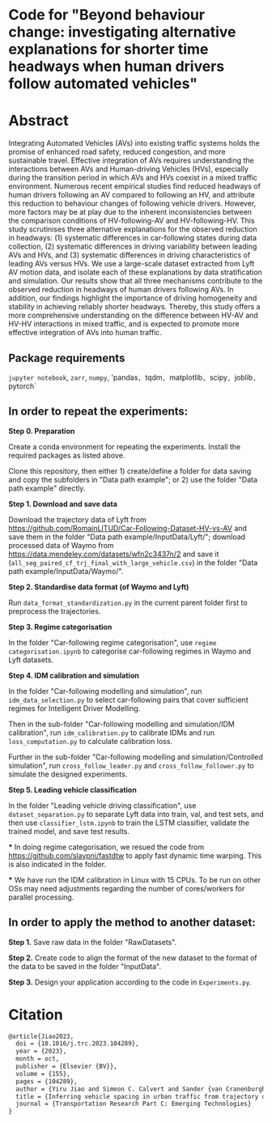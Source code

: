 # Code for "Beyond behaviour change: investigating alternative explanations for shorter time headways when human drivers follow automated vehicles"

# Abstract
Integrating Automated Vehicles (AVs) into existing traffic systems holds the promise of enhanced road safety, reduced congestion, and more sustainable travel. Effective integration of AVs requires understanding the interactions between AVs and Human-driving Vehicles (HVs), especially during the transition period in which AVs and HVs coexist in a mixed traffic environment. Numerous recent empirical studies find reduced headways of human drivers following an AV compared to following an HV, and attribute this reduction to behaviour changes of following vehicle drivers. However, more factors may be at play due to the inherent inconsistencies between the comparison conditions of HV-following-AV and HV-following-HV. This study scrutinises three alternative explanations for the observed reduction in headways: (1) systematic differences in car-following states during data collection, (2) systematic differences in driving variability between leading AVs and HVs, and (3) systematic differences in driving characteristics of leading AVs versus HVs. We use a large-scale dataset extracted from Lyft AV motion data, and isolate each of these explanations by data stratification and simulation. Our results show that all three mechanisms contribute to the observed reduction in headways of human drivers following AVs. In addition, our findings highlight the importance of driving homogeneity and stability in achieving reliably shorter headways. Thereby, this study offers a more comprehensive understanding on the difference between HV-AV and HV-HV interactions in mixed traffic, and is expected to promote more effective integration of AVs into human traffic.

## Package requirements
`jupyter notebook`, `zarr`, `numpy`, 'pandas`, `tqdm`, `matplotlib`, `scipy`, `joblib`, `pytorch`

## In order to repeat the experiments:

__Step 0. Preparation__

Create a conda environment for repeating the experiments. Install the required packages as listed above.

Clone this repository, then either 1) create/define a folder for data saving and copy the subfolders in "Data path example"; or 2) use the folder "Data path example" directly.

__Step 1. Download and save data__

Download the trajectory data of Lyft from <https://github.com/RomainLITUD/Car-Following-Dataset-HV-vs-AV> and save them in the folder "Data path example/InputData/Lyft/"; download processed data of Waymo from <https://data.mendeley.com/datasets/wfn2c3437n/2> and save it (`all_seg_paired_cf_trj_final_with_large_vehicle.csv`) in the folder "Data path example/InputData/Waymo/".

__Step 2. Standardise data format (of Waymo and Lyft)__ 

Run `data_format_standardization.py` in the current parent folder first to preprocess the trajectories.

__Step 3. Regime categorisation__ 

In the folder "Car-following regime categorisation", use `regime categorisation.ipynb` to categorise car-following regimes in Waymo and Lyft datasets.

__Step 4. IDM calibration and simulation__ 

In the folder "Car-following modelling and simulation", run `idm_data_selection.py` to select car-following pairs that cover sufficient regimes for Intelligent Driver Modelling.

Then in the sub-folder "Car-following modelling and simulation/IDM calibration", run `idm_calibration.py` to calibrate IDMs and run `loss_computation.py` to calculate calibration loss.

Further in the sub-folder "Car-following modelling and simulation/Controlled simulation", run `cross_follow_leader.py` and `cross_follow_follower.py` to simulate the designed experiments.

__Step 5. Leading vehicle classification__ 

In the folder "Leading vehicle driving classification", use `dataset_separation.py` to separate Lyft data into train, val, and test sets, and then use `classifier_lstm.ipynb` to train the LSTM classifier, validate the trained model, and save test results.

__*__ In doing regime categorisation, we resued the code from <https://github.com/slaypni/fastdtw> to apply fast dynamic time warping. This is also indicated in the folder.

__*__ We have run the IDM calibration in Linux with 15 CPUs. To be run on other OSs may need adjustments regarding the number of cores/workers for parallel processing.


## In order to apply the method to another dataset:

__Step 1.__ Save raw data in the folder "RawDatasets".

__Step 2.__ Create code to align the format of the new dataset to the format of the data to be saved in the folder "InputData".

__Step 3.__ Design your application according to the code in `Experiments.py`.

# Citation
````latex
@article{Jiao2023,
  doi = {10.1016/j.trc.2023.104289},
  year = {2023},
  month = oct,
  publisher = {Elsevier {BV}},
  volume = {155},
  pages = {104289},
  author = {Yiru Jiao and Simeon C. Calvert and Sander {van Cranenburgh} and Hans {van Lint}},
  title = {Inferring vehicle spacing in urban traffic from trajectory data},
  journal = {Transportation Research Part C: Emerging Technologies}
}
````
